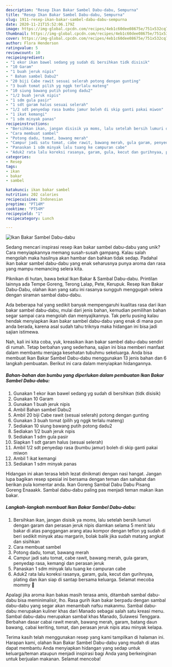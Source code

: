 ```yaml
---
description: "Resep Ikan Bakar Sambel Dabu-dabu, Sempurna"
title: "Resep Ikan Bakar Sambel Dabu-dabu, Sempurna"
slug: 1911-resep-ikan-bakar-sambel-dabu-dabu-sempurna
date: 2020-11-21T15:52:06.179Z
image: https://img-global.cpcdn.com/recipes/4eb1c60dee08675e/751x532cq70/ikan-bakar-sambel-dabu-dabu-foto-resep-utama.jpg
thumbnail: https://img-global.cpcdn.com/recipes/4eb1c60dee08675e/751x532cq70/ikan-bakar-sambel-dabu-dabu-foto-resep-utama.jpg
cover: https://img-global.cpcdn.com/recipes/4eb1c60dee08675e/751x532cq70/ikan-bakar-sambel-dabu-dabu-foto-resep-utama.jpg
author: Flora Henderson
ratingvalue: 5
reviewcount: 10
recipeingredient:
- "1 ekor ikan bawel sedang yg sudah di bersihkan tidk disisik"
- "10 Garam"
- "1 buah jeruk nipis"
- " Bahan sambel Dabu2"
- "20 biji Cabe rawit sesuai selerah potong dengan gunting"
- "3 buah tomat pilih yg nggk terlalu mateng"
- "10 siung bawang putih potong dadu2"
- "1/2 buah jeruk nipis"
- "1 sdm gula pasir"
- "1 sdt garam halus sesuai selerah"
- "1/2 sdt penyedap rasa bumbu jamur boleh di skip ganti pakai miwon"
- "1 ikat kemangi"
- "1 sdm minyak panas"
recipeinstructions:
- "Bersihkan ikan, jangan disisik ya moms, lalu setelah bersih lumuri dengan garam dan perasan jeruk nipis diamkan selama 5 menit lalu bakar di atas panggangan arang atau kompor dengan teflon yg sudah di beri sedikit minyak atau margarin, bolak balik jika sudah matang angkat dan sisihkan"
- "Cara membuat sambel"
- "Potong dadu, tomat, bawang merah"
- "Campur jadi satu tomat, cabe rawit, bawang merah, gula garam, penyedap rasa, kemangi dan perasan jeruk"
- "Panaskan 1 sdm minyak lalu tuang ke campuran cabe"
- "Aduk2 rata lalu koreksi rasanya, garam, gula, kecut dan gurihnyaa, plating dan ikan siap di santap bersama keluarga. Selamat mecoba mommy 🥰"
categories:
- Resep
tags:
- ikan
- bakar
- sambel

katakunci: ikan bakar sambel 
nutrition: 202 calories
recipecuisine: Indonesian
preptime: "PT14M"
cooktime: "PT54M"
recipeyield: "1"
recipecategory: Lunch

---
```



![Ikan Bakar Sambel Dabu-dabu](https://img-global.cpcdn.com/recipes/4eb1c60dee08675e/751x532cq70/ikan-bakar-sambel-dabu-dabu-foto-resep-utama.jpg)

Sedang mencari inspirasi resep ikan bakar sambel dabu-dabu yang unik? Cara menyiapkannya memang susah-susah gampang. Kalau salah mengolah maka hasilnya akan hambar dan bahkan tidak sedap. Padahal ikan bakar sambel dabu-dabu yang enak seharusnya punya aroma dan rasa yang mampu memancing selera kita.

Piknikan di hutan, bawa bekal Ikan Bakar &amp; Sambal Dabu-dabu. Printilan lainnya ada Tempe Goreng, Terong Lalap, Pete, Kerupuk. Resep Ikan Bakar Dabu-Dabu, olahan ikan yang satu ini rasanya sungguh menggugah selera dengan siraman sambal dabu-dabu.

Ada beberapa hal yang sedikit banyak mempengaruhi kualitas rasa dari ikan bakar sambel dabu-dabu, mulai dari jenis bahan, kemudian pemilihan bahan segar sampai cara mengolah dan menyajikannya. Tak perlu pusing kalau hendak menyiapkan ikan bakar sambel dabu-dabu yang enak di mana pun anda berada, karena asal sudah tahu triknya maka hidangan ini bisa jadi sajian istimewa.


Nah, kali ini kita coba, yuk, kreasikan ikan bakar sambel dabu-dabu sendiri di rumah. Tetap berbahan yang sederhana, sajian ini bisa memberi manfaat dalam membantu menjaga kesehatan tubuhmu sekeluarga. Anda bisa membuat Ikan Bakar Sambel Dabu-dabu menggunakan 13 jenis bahan dan 6 langkah pembuatan. Berikut ini cara dalam menyiapkan hidangannya.

<!--inarticleads1-->

##### Bahan-bahan dan bumbu yang diperlukan dalam pembuatan Ikan Bakar Sambel Dabu-dabu:

1. Gunakan 1 ekor ikan bawel sedang yg sudah di bersihkan (tidk disisik)
1. Gunakan 10 Garam
1. Gunakan 1 buah jeruk nipis
1. Ambil  Bahan sambel Dabu2
1. Ambil 20 biji Cabe rawit (sesuai selerah) potong dengan gunting
1. Gunakan 3 buah tomat (pilih yg nggk terlalu mateng)
1. Sediakan 10 siung bawang putih potong dadu2
1. Sediakan 1/2 buah jeruk nipis
1. Sediakan 1 sdm gula pasir
1. Siapkan 1 sdt garam halus (sesuai selerah)
1. Ambil 1/2 sdt penyedap rasa (bumbu jamur) boleh di skip ganti pakai miwon
1. Ambil 1 ikat kemangi
1. Sediakan 1 sdm minyak panas


Hidangan ini akan terasa lebih lezat dinikmati dengan nasi hangat. Jangan lupa bagikan resep spesial ini bersama dengan teman dan sahabat dan berikan pula komentar anda. Ikan Goreng Sambal Dabu Dabu Pisang Goreng Enaaakk. Sambal dabu-dabu paling pas menjadi teman makan ikan bakar. 

<!--inarticleads2-->

##### Langkah-langkah membuat Ikan Bakar Sambel Dabu-dabu:

1. Bersihkan ikan, jangan disisik ya moms, lalu setelah bersih lumuri dengan garam dan perasan jeruk nipis diamkan selama 5 menit lalu bakar di atas panggangan arang atau kompor dengan teflon yg sudah di beri sedikit minyak atau margarin, bolak balik jika sudah matang angkat dan sisihkan
1. Cara membuat sambel
1. Potong dadu, tomat, bawang merah
1. Campur jadi satu tomat, cabe rawit, bawang merah, gula garam, penyedap rasa, kemangi dan perasan jeruk
1. Panaskan 1 sdm minyak lalu tuang ke campuran cabe
1. Aduk2 rata lalu koreksi rasanya, garam, gula, kecut dan gurihnyaa, plating dan ikan siap di santap bersama keluarga. Selamat mecoba mommy 🥰


Apalagi jika aroma ikan bakas masih terasa amis, ditambah sambal dabu-dabu bisa meminimalisir, lho. Rasa gurih ikan bakar berpadu dengan sambal dabu-dabu yang segar akan menambah nafsu makanmu. Sambal dabu-dabu merupakan kuliner khas dari Manado sebagai salah satu kreasi menu. Sambal dabu-dabu merupakan sambal khas Manado, Sulawesi Tenggara. Berbahan dasar cabai rawit merah, bawang merah, garam, batang daun bawang, cabai keriting, tomat, dan perasan jeruk nipis atau minyak kelapa. 

Terima kasih telah menggunakan resep yang kami tampilkan di halaman ini. Harapan kami, olahan Ikan Bakar Sambel Dabu-dabu yang mudah di atas dapat membantu Anda menyiapkan hidangan yang sedap untuk keluarga/teman ataupun menjadi inspirasi bagi Anda yang berkeinginan untuk berjualan makanan. Selamat mencoba!
